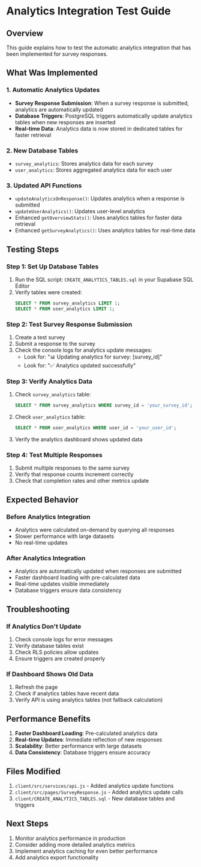 # Analytics Integration Test Guide

## Overview
This guide explains how to test the automatic analytics integration that has been implemented for survey responses.

## What Was Implemented

### 1. Automatic Analytics Updates
- **Survey Response Submission**: When a survey response is submitted, analytics are automatically updated
- **Database Triggers**: PostgreSQL triggers automatically update analytics tables when new responses are inserted
- **Real-time Data**: Analytics data is now stored in dedicated tables for faster retrieval

### 2. New Database Tables
- `survey_analytics`: Stores analytics data for each survey
- `user_analytics`: Stores aggregated analytics data for each user

### 3. Updated API Functions
- `updateAnalyticsOnResponse()`: Updates analytics when a response is submitted
- `updateUserAnalytics()`: Updates user-level analytics
- Enhanced `getOverviewStats()`: Uses analytics tables for faster data retrieval
- Enhanced `getSurveyAnalytics()`: Uses analytics tables for real-time data

## Testing Steps

### Step 1: Set Up Database Tables
1. Run the SQL script: `CREATE_ANALYTICS_TABLES.sql` in your Supabase SQL Editor
2. Verify tables were created:
   ```sql
   SELECT * FROM survey_analytics LIMIT 1;
   SELECT * FROM user_analytics LIMIT 1;
   ```

### Step 2: Test Survey Response Submission
1. Create a test survey
2. Submit a response to the survey
3. Check the console logs for analytics update messages:
   - Look for: "📊 Updating analytics for survey: [survey_id]"
   - Look for: "✅ Analytics updated successfully"

### Step 3: Verify Analytics Data
1. Check `survey_analytics` table:
   ```sql
   SELECT * FROM survey_analytics WHERE survey_id = 'your_survey_id';
   ```

2. Check `user_analytics` table:
   ```sql
   SELECT * FROM user_analytics WHERE user_id = 'your_user_id';
   ```

3. Verify the analytics dashboard shows updated data

### Step 4: Test Multiple Responses
1. Submit multiple responses to the same survey
2. Verify that response counts increment correctly
3. Check that completion rates and other metrics update

## Expected Behavior

### Before Analytics Integration
- Analytics were calculated on-demand by querying all responses
- Slower performance with large datasets
- No real-time updates

### After Analytics Integration
- Analytics are automatically updated when responses are submitted
- Faster dashboard loading with pre-calculated data
- Real-time updates visible immediately
- Database triggers ensure data consistency

## Troubleshooting

### If Analytics Don't Update
1. Check console logs for error messages
2. Verify database tables exist
3. Check RLS policies allow updates
4. Ensure triggers are created properly

### If Dashboard Shows Old Data
1. Refresh the page
2. Check if analytics tables have recent data
3. Verify API is using analytics tables (not fallback calculation)

## Performance Benefits

1. **Faster Dashboard Loading**: Pre-calculated analytics data
2. **Real-time Updates**: Immediate reflection of new responses
3. **Scalability**: Better performance with large datasets
4. **Data Consistency**: Database triggers ensure accuracy

## Files Modified

1. `client/src/services/api.js` - Added analytics update functions
2. `client/src/pages/SurveyResponse.js` - Added analytics update calls
3. `client/CREATE_ANALYTICS_TABLES.sql` - New database tables and triggers

## Next Steps

1. Monitor analytics performance in production
2. Consider adding more detailed analytics metrics
3. Implement analytics caching for even better performance
4. Add analytics export functionality
